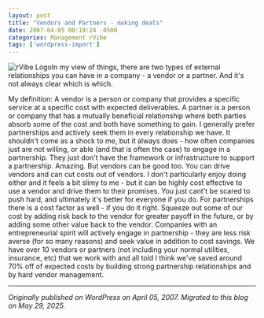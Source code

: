```yaml
---
layout: post
title: "Vendors and Partners - making deals"
date: 2007-04-05 00:19:24 -0500
categories: Management rVibe
tags: ['wordpress-import']
---
```


![rVibe Logo](http://meansofproduction.wordpress.com/wp-content/uploads/2007/02/rvibelogo.thumbnail.jpeg)In my view of things, there are two types of external relationships you can have in a company - a vendor or a partner. And it's not always clear which is which. 

My definition: A vendor is a person or company that provides a specific service at a specific cost with expected deliverables. A partner is a person or company that has a mutually beneficial relationship where both parties absorb some of the cost and both have something to gain. I generally prefer partnerships and actively seek them in every relationship we have. It shouldn't come as a shock to me, but it always does - how often companies just are not willing, or able (and that is often the case) to engage in a partnership. They just don't have the framework or infrastructure to support a partnership. Amazing. But vendors can be good too. You can drive vendors and can cut costs out of vendors. I don't particularly enjoy doing either and it feels a bit slimy to me - but it can be highly cost effective to use a vendor and drive them to their promises. You just cant't be scared to push hard, and ultimately it's better for everyone if you do. For partnerships there is a cost factor as well - if you do it right. Squeeze out some of our cost by adding risk back to the vendor for greater payoff in the future, or by adding some other value back to the vendor. Companies with an entrepreneurial spirit will actively engage in partnership - they are less risk averse (for so many reasons) and seek value in addition to cost savings. We have over 10 vendors or partners (not including your normal utilities, insurance, etc) that we work with and all told I think we've saved around 70% off of expected costs by building strong partnership relationships and by hard vendor management.

---

*Originally published on WordPress on April 05, 2007. Migrated to this blog on May 29, 2025.*
